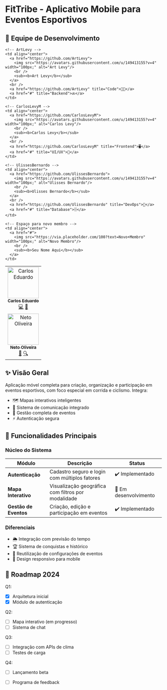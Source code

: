 # FitTribe - Aplicativo Mobile para Eventos Esportivos

## 👥 Equipe de Desenvolvimento

<table>
  <!-- Primeira Linha -->
  <tr>
    <!-- Carlos Eduardo (Você) -->
    <td align="center">
      <a href="https://github.com/cadu321r">
        <img src="https://avatars.githubusercontent.com/u/154270394?v=4" width="100px;" alt="Carlos Eduardo"/>
        <br />
        <sub><b>Carlos Eduardo</b></sub>
      </a>
      <br />
      <a href="https://github.com/cadu321r" title="Full Stack">💻</a>
      <a href="#" title="Mobile">📱</a>
    </td>
    
    <!-- ArtLevy -->
    <td align="center">
      <a href="https://github.com/ArtLevy">
        <img src="https://avatars.githubusercontent.com/u/149413155?v=4" width="100px;" alt="Art Levy"/>
        <br />
        <sub><b>Art Levy</b></sub>
      </a>
      <br />
      <a href="https://github.com/ArtLevy" title="Code">👨‍💻</a>
      <a href="#" title="Backend">🔙</a>
    </td>
    
    <!-- CarlosLevyM -->
    <td align="center">
      <a href="https://github.com/CarlosLevyM">
        <img src="https://avatars.githubusercontent.com/u/149413155?v=4" width="100px;" alt="Carlos Levy"/>
        <br />
        <sub><b>Carlos Levy</b></sub>
      </a>
      <br />
      <a href="https://github.com/CarlosLevyM" title="Frontend">🖥️</a>
      <a href="#" title="UI/UX">🎨</a>
    </td>
  </tr>
  
  <!-- Segunda Linha -->
  <tr>
    <!-- NETOooliveira -->
    <td align="center">
      <a href="https://github.com/NETOooliveira">
        <img src="https://avatars.githubusercontent.com/u/149413155?v=4" width="100px;" alt="Neto Oliveira"/>
        <br />
        <sub><b>Neto Oliveira</b></sub>
      </a>
      <br />
      <a href="https://github.com/NETOooliveira" title="QA">🧪</a>
      <a href="#" title="Testing">🔍</a>
    </td>
    
    <!-- UlissesBernardo -->
    <td align="center">
      <a href="https://github.com/UlissesBernardo">
        <img src="https://avatars.githubusercontent.com/u/149413155?v=4" width="100px;" alt="Ulisses Bernardo"/>
        <br />
        <sub><b>Ulisses Bernardo</b></sub>
      </a>
      <br />
      <a href="https://github.com/UlissesBernardo" title="DevOps">🚀</a>
      <a href="#" title="Database">🗄️</a>
    </td>
    
    <!-- Espaço para novo membro -->
    <td align="center">
      <a href="#">
        <img src="https://via.placeholder.com/100?text=Novo+Membro" width="100px;" alt="Novo Membro"/>
        <br />
        <sub><b>Seu Nome Aqui</b></sub>
      </a>
    </td>
  </tr>
</table>

## ✨ Visão Geral

Aplicação móvel completa para criação, organização e participação em eventos esportivos, com foco especial em corrida e ciclismo. Integra:

- 🗺️ Mapas interativos inteligentes
- 💬 Sistema de comunicação integrado
- 📅 Gestão completa de eventos
- ⚡ Autenticação segura

## 🚀 Funcionalidades Principais

### Núcleo do Sistema
| Módulo | Descrição | Status |
|--------|-----------|--------|
| **Autenticação** | Cadastro seguro e login com múltiplos fatores | ✔️ Implementado |
| **Mapa Interativo** | Visualização geográfica com filtros por modalidade | 🚧 Em desenvolvimento |
| **Gestão de Eventos** | Criação, edição e participação em eventos | ✔️ Implementado |

### Diferenciais
- 🌦️ Integração com previsão do tempo
- 🏆 Sistema de conquistas e histórico
- 🔄 Reutilização de configurações de eventos
- 📱 Design responsivo para mobile
  

## 📌 Roadmap 2024

Q1:
- [x] Arquitetura inicial
- [x] Módulo de autenticação

Q2:
- [ ] Mapa interativo (em progresso)
- [ ] Sistema de chat

Q3:
- [ ] Integração com APIs de clima
- [ ] Testes de carga

Q4:
- [ ] Lançamento beta
- [ ] Programa de feedback

